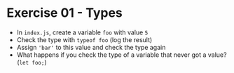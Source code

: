 # Exercise 01 - Types

- In `index.js`, create a variable `foo` with value `5`
- Check the type with `typeof foo` (log the result)
- Assign `'bar'` to this value and check the type again
- What happens if you check the type of a variable that never got a value? (`let foo;`)
